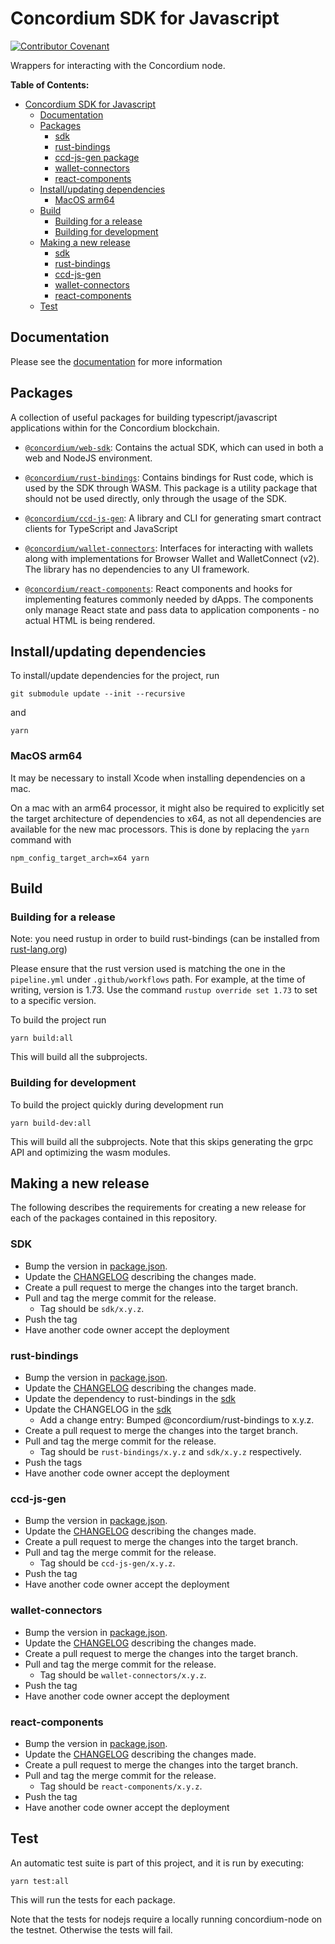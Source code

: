 # Concordium SDK for Javascript

[![Contributor Covenant](https://img.shields.io/badge/Contributor%20Covenant-2.0-4baaaa.svg)](https://github.com/Concordium/.github/blob/main/.github/CODE_OF_CONDUCT.md)

Wrappers for interacting with the Concordium node.

**Table of Contents:**

<!--toc:start-->
- [Concordium SDK for Javascript](#concordium-sdk-for-javascript)
  - [Documentation](#documentation)
  - [Packages](#packages)
    <!-- markdown-link-check-disable -->
    - [sdk](#sdk-package)
    - [rust-bindings](#rust-bindings-package)
    - [ccd-js-gen package](#ccd-js-gen-package)
    - [wallet-connectors](#wallet-connectors-package)
    - [react-components](#react-components-package)
    <!-- markdown-link-check-enable -->
  - [Install/updating dependencies](#installupdating-dependencies)
    - [MacOS arm64](#macos-arm64)
  - [Build](#build)
    - [Building for a release](#building-for-a-release)
    - [Building for development](#building-for-development)
  - [Making a new release](#making-a-new-release)
    - [sdk](#sdk)
    - [rust-bindings](#rust-bindings)
    - [ccd-js-gen](#ccd-js-gen)
    - [wallet-connectors](#wallet-connectors)
    - [react-components](#react-components)
  - [Test](#test)
<!--toc:end-->

## Documentation

Please see the
[documentation](https://developer.concordium.software/concordium-node-sdk-js/index.html)
for more information

## Packages

A collection of useful packages for building typescript/javascript applications within for the Concordium blockchain.

- <a id="sdk-package"></a>[`@concordium/web-sdk`](./packages/sdk):
  Contains the actual SDK, which can used in both a web and NodeJS environment.

- <a id="rust-bindings-package"></a>[`@concordium/rust-bindings`](./packages/rust-bindings):
  Contains bindings for Rust code, which is used by the SDK through WASM. This package is a utility package that
  should not be used directly, only through the usage of the SDK.

- <a id="ccd-js-gen-package"></a>[`@concordium/ccd-js-gen`](./packages/ccd-js-gen):
  A library and CLI for generating smart contract clients for TypeScript and JavaScript

- <a id="wallet-connectors-package"></a>[`@concordium/wallet-connectors`](./packages/wallet-connectors):
  Interfaces for interacting with wallets along with implementations for Browser Wallet and WalletConnect (v2).
  The library has no dependencies to any UI framework.

- <a id="react-components-package"></a>[`@concordium/react-components`](./packages/react-components):
  React components and hooks for implementing features commonly needed by dApps.
  The components only manage React state and pass data to application components - no actual HTML is being rendered.

## Install/updating dependencies

To install/update dependencies for the project, run

```shell
git submodule update --init --recursive
```

and

```shell
yarn
```

### MacOS arm64

It may be necessary to install Xcode when installing dependencies on a mac.

On a mac with an arm64 processor, it might also be required to explicitly set the target
architecture of dependencies to x64, as not all dependencies are available for the new mac
processors. This is done by replacing the `yarn` command with

```shell
npm_config_target_arch=x64 yarn
```

## Build

### Building for a release

Note: you need rustup in order to build rust-bindings (can be installed from [rust-lang.org](https://www.rust-lang.org/tools/install))

Please ensure that the rust version used is matching the one in the `pipeline.yml` under `.github/workflows` path.
For example, at the time of writing, version is 1.73. Use the command `rustup override set 1.73` to set to a specific version.

To build the project run

```shell
yarn build:all
```

This will build all the subprojects.

### Building for development

To build the project quickly during development run

```shell
yarn build-dev:all
```

This will build all the subprojects.
Note that this skips generating the grpc API and optimizing the wasm modules.

## Making a new release

The following describes the requirements for creating  a new release for
each of the packages contained in this repository.

### SDK

- Bump the version in [package.json](./packages/sdk/package.json).
- Update the [CHANGELOG](./packages/sdk/CHANGELOG.md) describing the
  changes made.
- Create a pull request to merge the changes into the target branch.
- Pull and tag the merge commit for the release.
  - Tag should be `sdk/x.y.z`.
- Push the tag
- Have another code owner accept the deployment

### rust-bindings

- Bump the version in [package.json](./packages/rust-bindings/package.json).
- Update the [CHANGELOG](./packages/rust-bindings/CHANGELOG.md) describing
  the changes made.
- Update the dependency to rust-bindings in the [sdk](./packages/sdk/package.json)
- Update the CHANGELOG in the [sdk](./packages/sdk/CHANGELOG.md)
  - Add a change entry: Bumped @concordium/rust-bindings to x.y.z.
- Create a pull request to merge the changes into the target branch.
- Pull and tag the merge commit for the release.
  - Tag should be `rust-bindings/x.y.z` and `sdk/x.y.z` respectively.
- Push the tags
- Have another code owner accept the deployment

### ccd-js-gen

- Bump the version in [package.json](./packages/ccd-js-gen/package.json).
- Update the [CHANGELOG](./packages/ccd-js-gen/CHANGELOG.md) describing
  the changes made.
- Create a pull request to merge the changes into the target branch.
- Pull and tag the merge commit for the release.
  - Tag should be `ccd-js-gen/x.y.z`.
- Push the tag
- Have another code owner accept the deployment

### wallet-connectors

- Bump the version in [package.json](./packages/wallet-connectors/package.json).
- Update the [CHANGELOG](./packages/wallet-connectors/CHANGELOG.md) describing
  the changes made.
- Create a pull request to merge the changes into the target branch.
- Pull and tag the merge commit for the release.
  - Tag should be `wallet-connectors/x.y.z`.
- Push the tag
- Have another code owner accept the deployment

### react-components

- Bump the version in [package.json](./packages/react-components/package.json).
- Update the [CHANGELOG](./packages/react-components/CHANGELOG.md) describing
  the changes made.
- Create a pull request to merge the changes into the target branch.
- Pull and tag the merge commit for the release.
  - Tag should be `react-components/x.y.z`.
- Push the tag
- Have another code owner accept the deployment

## Test

An automatic test suite is part of this project, and it is run by executing:

```shell
yarn test:all
```

This will run the tests for each package.

Note that the tests for nodejs require a locally running concordium-node on
the testnet. Otherwise the tests will fail.
